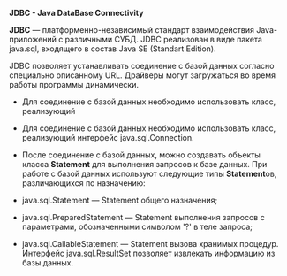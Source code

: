 **JDBC - Java DataBase Connectivity**

**JDBC** — платформенно-независимый стандарт взаимодействия Java-приложений с различными СУБД. JDBC реализован в виде пакета java.sql, входящего в состав Java SE (Standart Edition).

JDBC позволяет устанавливать соединение с базой данных согласно специально описанному URL. Драйверы могут загружаться во время работы программы динамически.
- Для соединение с базой данных необходимо использовать класс, реализующий 
- Для соединение с базой данных необходимо использовать класс, реализующий интерфейс java.sql.Connection. 
- После соединение с базой данных, можно создавать объекты класса **Statement** для выполнения запросов к базе данных.
При работе с базой данных используют следующие типы **Statement**ов, различающихся по назначению:

-	java.sql.Statement — Statement общего назначения;
-	java.sql.PreparedStatement — Statement выполнения запросов c параметрами, обозначенными символом '?' в теле запроса;
-	java.sql.CallableStatement — Statement вызова хранимых процедур.
Интерфейс java.sql.ResultSet позволяет извлекать информацию из базы данных.

